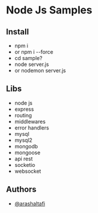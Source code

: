 
# Node Js Samples

## Install
- npm i
- or npm i --force
- cd sample?
- node server.js
- or nodemon server.js

## Libs
- node js
- express
- routing
- middlewares
- error handlers
- mysql
- mysql2
- mongodb
- mongoose
- api rest
- socketio
- websocket


## Authors
- [@arashaltafi](https://www.github.com/arashaltafi)
